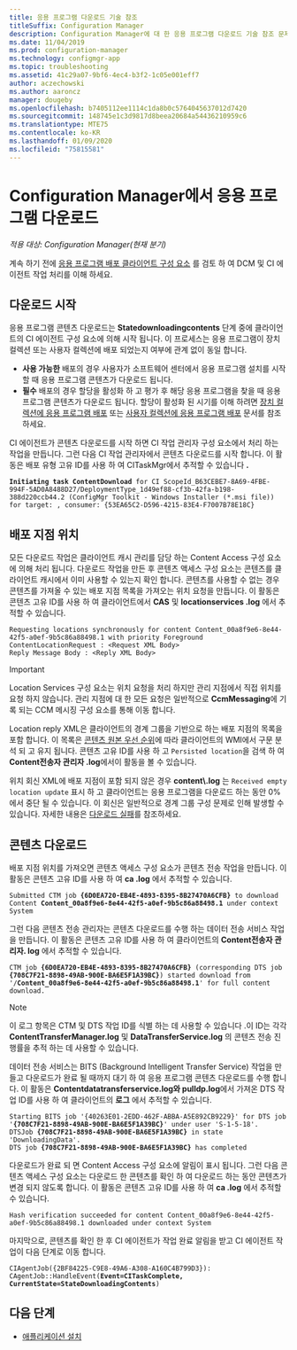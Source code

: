 ```yaml
---
title: 응용 프로그램 다운로드 기술 참조
titleSuffix: Configuration Manager
description: Configuration Manager에 대 한 응용 프로그램 다운로드 기술 참조 문제 해결
ms.date: 11/04/2019
ms.prod: configuration-manager
ms.technology: configmgr-app
ms.topic: troubleshooting
ms.assetid: 41c29a07-9bf6-4ec4-b3f2-1c05e001eff7
author: aczechowski
ms.author: aaroncz
manager: dougeby
ms.openlocfilehash: b7405112ee1114c1da8b0c5764045637012d7420
ms.sourcegitcommit: 148745e1c3d9817d8beea20684a54436210959c6
ms.translationtype: MTE75
ms.contentlocale: ko-KR
ms.lasthandoff: 01/09/2020
ms.locfileid: "75815581"
---
```

# <a name="application-download-in-configuration-manager"></a>Configuration Manager에서 응용 프로그램 다운로드

*적용 대상: Configuration Manager(현재 분기)*

계속 하기 전에 [응용 프로그램 배포 클라이언트 구성 요소](/sccm/apps/understand/client-components-technical-reference) 를 검토 하 여 DCM 및 CI 에이전트 작업 처리를 이해 하세요.

## <a name="download-initiation"></a>다운로드 시작

응용 프로그램 콘텐츠 다운로드는 **Statedownloadingcontents** 단계 중에 클라이언트의 CI 에이전트 구성 요소에 의해 시작 됩니다. 이 프로세스는 응용 프로그램이 장치 컬렉션 또는 사용자 컬렉션에 배포 되었는지 여부에 관계 없이 동일 합니다.

- **사용 가능한** 배포의 경우 사용자가 소프트웨어 센터에서 응용 프로그램 설치를 시작할 때 응용 프로그램 콘텐츠가 다운로드 됩니다.
- **필수** 배포의 경우 할당을 활성화 하 고 평가 후 해당 응용 프로그램을 찾을 때 응용 프로그램 콘텐츠가 다운로드 됩니다. 할당이 활성화 된 시기를 이해 하려면 [장치 컬렉션에 응용 프로그램 배포](/sccm/apps/understand/device-deployment-technical-reference) 또는 [사용자 컬렉션에 응용 프로그램 배포](/sccm/apps/understand/user-deployment-technical-reference) 문서를 참조 하세요.

CI 에이전트가 콘텐츠 다운로드를 시작 하면 CI 작업 관리자 구성 요소에서 처리 하는 작업을 만듭니다. 그런 다음 CI 작업 관리자에서 콘텐츠 다운로드를 시작 합니다. 이 활동은 배포 유형 고유 ID를 사용 하 여 CITaskMgr에서 추적할 수 있습니다 **.**

<pre><code class="lang-text"><b>Initiating task ContentDownload</b> for CI ScopeId_B63CEBE7-8A69-4FBE-994F-5AD0A8488D27/DeploymentType_1d49ef88-cf3b-42fa-b198-388d220ccb44.2 (ConfigMgr Toolkit - Windows Installer (*.msi file)) for target: , consumer: {53EA65C2-D596-4215-83E4-F7007B78E18C}
</code></pre>

## <a name="distribution-point-location"></a>배포 지점 위치

모든 다운로드 작업은 클라이언트 캐시 관리를 담당 하는 Content Access 구성 요소에 의해 처리 됩니다. 다운로드 작업을 만든 후 콘텐츠 액세스 구성 요소는 콘텐츠를 클라이언트 캐시에서 이미 사용할 수 있는지 확인 합니다. 콘텐츠를 사용할 수 없는 경우 콘텐츠를 가져올 수 있는 배포 지점 목록을 가져오는 위치 요청을 만듭니다. 이 활동은 콘텐츠 고유 ID를 사용 하 여 클라이언트에서 **CAS** 및 **locationservices .log** 에서 추적할 수 있습니다.

```text
Requesting locations synchronously for content Content_00a8f9e6-8e44-42f5-a0ef-9b5c86a88498.1 with priority Foreground
ContentLocationRequest : <Request XML Body>
Reply Message Body : <Reply XML Body>
```

> [!IMPORTANT]
> Location Services 구성 요소는 위치 요청을 처리 하지만 관리 지점에서 직접 위치를 요청 하지 않습니다. 관리 지점에 대 한 모든 요청은 일반적으로 **CcmMessaging**에 기록 되는 CCM 메시징 구성 요소를 통해 이동 합니다.

Location reply XML은 클라이언트의 경계 그룹을 기반으로 하는 배포 지점의 목록을 포함 합니다. 이 목록은 [콘텐츠 원본 우선 순위](/sccm/core/plan-design/hierarchy/fundamental-concepts-for-content-management#content-source-priority)에 따라 클라이언트의 WMI에서 구문 분석 되 고 유지 됩니다. 콘텐츠 고유 ID를 사용 하 고 `Persisted location`을 검색 하 여 **Content전송자 관리자 .log**에서이 활동을 볼 수 있습니다. 

위치 회신 XML에 배포 지점이 포함 되지 않은 경우 **content\\.log** 는 `Received empty location update` 표시 하 고 클라이언트는 응용 프로그램을 다운로드 하는 동안 0%에서 중단 될 수 있습니다. 이 회신은 일반적으로 경계 그룹 구성 문제로 인해 발생할 수 있습니다. 자세한 내용은 [다운로드 실패](/sccm/apps/deploy-use/troubleshoot-application-deployment#download-failures)를 참조하세요.

## <a name="content-download"></a>콘텐츠 다운로드

배포 지점 위치를 가져오면 콘텐츠 액세스 구성 요소가 콘텐츠 전송 작업을 만듭니다. 이 활동은 콘텐츠 고유 ID를 사용 하 여 **ca .log** 에서 추적할 수 있습니다.

<pre><code class="lang-text">Submitted CTM job <b>{6D0EA720-EB4E-4893-8395-8B27470A6CFB}</b> to download Content <b>Content_00a8f9e6-8e44-42f5-a0ef-9b5c86a88498.1</b> under context System
</code></pre>

그런 다음 콘텐츠 전송 관리자는 콘텐츠 다운로드를 수행 하는 데이터 전송 서비스 작업을 만듭니다. 이 활동은 콘텐츠 고유 ID를 사용 하 여 클라이언트의 **Content전송자 관리자. log** 에서 추적할 수 있습니다.

<pre><code class="lang-text">CTM job <b>{6D0EA720-EB4E-4893-8395-8B27470A6CFB}</b> (corresponding DTS job <b>{708C7F21-8898-49AB-900E-BA6E5F1A39BC}</b>) started download from '<Distribution Point URL>/<b>Content_00a8f9e6-8e44-42f5-a0ef-9b5c86a88498.1</b>' for full content download.
</code></pre>

> [!NOTE]
> 이 로그 항목은 CTM 및 DTS 작업 ID를 식별 하는 데 사용할 수 있습니다 .이 ID는 각각 **ContentTransferManager.log** 및 **DataTransferService.log** 의 콘텐츠 전송 진행률을 추적 하는 데 사용할 수 있습니다.

데이터 전송 서비스는 BITS (Background Intelligent Transfer Service) 작업을 만들고 다운로드가 완료 될 때까지 대기 하 여 응용 프로그램 콘텐츠 다운로드를 수행 합니다. 이 활동은 **Contentdatatransferservice.log와 pulldp.log**에서 가져온 DTS 작업 ID를 사용 하 여 클라이언트의 **로그** 에서 추적할 수 있습니다.

<pre><code class="lang-text">Starting BITS job '{40263E01-2EDD-462F-ABBA-A5E892CB9229}' for DTS job '<b>{708C7F21-8898-49AB-900E-BA6E5F1A39BC}</b>' under user 'S-1-5-18'.
DTSJob <b>{708C7F21-8898-49AB-900E-BA6E5F1A39BC}</b> in state 'DownloadingData'.
DTS job <b>{708C7F21-8898-49AB-900E-BA6E5F1A39BC}</b> has completed
</code></pre>

다운로드가 완료 되 면 Content Access 구성 요소에 알림이 표시 됩니다. 그런 다음 콘텐츠 액세스 구성 요소는 다운로드 한 콘텐츠를 확인 하 여 다운로드 하는 동안 콘텐츠가 변경 되지 않도록 합니다. 이 활동은 콘텐츠 고유 ID를 사용 하 여 **ca .log** 에서 추적할 수 있습니다.

```text
Hash verification succeeded for content Content_00a8f9e6-8e44-42f5-a0ef-9b5c86a88498.1 downloaded under context System
```

마지막으로, 콘텐츠를 확인 한 후 CI 에이전트가 작업 완료 알림을 받고 CI 에이전트 작업이 다음 단계로 이동 합니다.

<pre><code class="lang-text">CIAgentJob({2BF84225-C9E8-49A6-A308-A160C4B799D3}): CAgentJob::HandleEvent(<b>Event=CITaskComplete, CurrentState=StateDownloadingContents</b>)
</code></pre>

## <a name="next-steps"></a>다음 단계

- [애플리케이션 설치](/sccm/apps/understand/deployment-install-technical-reference)
